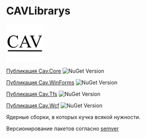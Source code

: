 # CAVLibrarys 
![Иконка проекта](https://raw.githubusercontent.com/ChernenkoAV/CAVLibrarys/master/Cav.png)

[Публикация Cav.Core](https://www.nuget.org/packages/Cav.Core/)
<img alt="NuGet Version" src="https://img.shields.io/nuget/v/Cav.Core.svg" />

[Публикация Cav.WinForms](https://www.nuget.org/packages/Cav.WinForms/)
<img alt="NuGet Version" src="https://img.shields.io/nuget/v/Cav.WinForms.svg" />

[Публикация Cav.Tfs](https://www.nuget.org/packages/Cav.Tfs/)
<img alt="NuGet Version" src="https://img.shields.io/nuget/v/Cav.Tfs.svg" />

[Публикация Cav.Wcf](https://www.nuget.org/packages/Cav.Wcf/)
<img alt="NuGet Version" src="https://img.shields.io/nuget/v/Cav.Wcf.svg" />

Ядерные сборки, в которых кучка всякой нужности.

Версионирование пакетов согласно [semver](http://semver.org/lang/ru/)
